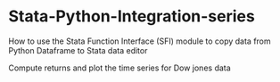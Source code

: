 # Stata-Python-Integration-series

How to use the Stata Function Interface (SFI) module to copy data from Python Dataframe to Stata data editor

Compute returns and plot the time series for Dow jones data
